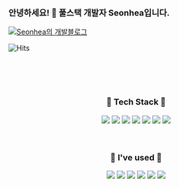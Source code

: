 ### 안녕하세요! 👋 풀스택 개발자 Seonhea입니다.

<!--
**Seonhea/Seonhea** is a ✨ _special_ ✨ repository because its `README.md` (this file) appears on your GitHub profile.

Here are some ideas to get you started:

- 🔭 I’m currently working on ...
- 🌱 I’m currently learning ...
- 👯 I’m looking to collaborate on ...
- 🤔 I’m looking for help with ...
- 💬 Ask me about ...
- 📫 How to reach me: ...
- 😄 Pronouns: ...
- ⚡ Fun fact: ...
-->
<a href="https://snne.tistory.com/category/%EC%BD%94%EB%94%A9%EC%A4%91%EB%8F%85">
<img src="https://img.shields.io/badge/-Blog-ff69b4?logo=GitHub&logoColor=white" alt="Seonhea의 개발블로그" /> 
</a>

<!-- Seonhea의 github 조회 수(today/total) https://hits.seeyoufarm.com/ -->
![Hits](https://hits.seeyoufarm.com/api/count/incr/badge.svg?url=https%3A%2F%2Fgithub.com%2FSeonhea&count_bg=%233BC8A9&title_bg=%23555555&icon=github.svg&icon_color=%23E7E7E7&title=hits&edge_flat=false)

<br>
<br>
<br>
  
<h3 align="center">🌳 Tech Stack 🌳</h3>

<p align="center">
<img src="https://img.shields.io/badge/-Java-007396?logo=Java" />
<img src="https://img.shields.io/badge/JavaScript-F7DF1E?style=flat-square&logo=JavaScript&logoColor=white" />
<img src="https://img.shields.io/badge/-Oracle-F80000?logo=Oracle" />
<img src="https://img.shields.io/badge/-MariaDB-003545?logo=MariaDB" />
<img src="https://img.shields.io/badge/-HTML5-E34F26?logo=Html5&logoColor=white" />
<img src="https://img.shields.io/badge/-CSS3-1572B6?logo=CSS3" />
<img src="https://img.shields.io/badge/JSON%20Web%20Tokens-000000?style=flat-square&logo=JSON%20Web%20Tokens&logoColor=white" />
  <!-- 아직 사용안해본 기술 스택
<img src="https://img.shields.io/badge/TypeScript-3178C6?style=flat-square&logo=TypeScript&logoColor=white" />
<img src="https://img.shields.io/badge/Node.js-339933?style=flat-square&logo=Node.js&logoColor=white" />
<img src="https://img.shields.io/badge/MySQL-4479A1?style=flat-square&logo=MySQL&logoColor=white" />
<img src="https://img.shields.io/badge/PostgreSQL-4169E1?style=flat-square&logo=PostgreSQL&logoColor=white" />
<img src="https://img.shields.io/badge/MongoDB-47A248?style=flat-square&logo=MongoDB&logoColor=white" />
<img src="https://img.shields.io/badge/ReactJS-61DAFB?style=flat-square&logo=React&logoColor=white" />
<img src="https://img.shields.io/badge/Python-3766AB?style=flat-square&logo=Python&logoColor=white" />
 --> 
</p>

<br>

<h3 align="center">🧷 I've used 🧷</h3>

<p align="center">
<img src="https://img.shields.io/badge/-Spring-6DB33F?logo=Spring&logoColor=white" />
<img src="https://img.shields.io/badge/-Bootstrap-7952B3?logo=bootstrap&logoColor=white" />
<img src="https://img.shields.io/badge/Postman-FF6C37?style=flat-square&logo=Postman&logoColor=white" />
<img src="https://img.shields.io/badge/Git-F05032?style=flat-square&logo=Git&logoColor=white" />
<img src="https://img.shields.io/badge/GitHub-181717?style=flat-square&logo=GitHub&logoColor=white" />
<img src="https://img.shields.io/badge/Bitbucket-0052CC?style=flat-square&logo=Bitbucket&logoColor=white" />
<!--
<img src="https://img.shields.io/badge/PM2-2B037A?style=flat-square&logo=PM2&logoColor=white" />
<img src="https://img.shields.io/badge/Slack-4A154B?style=flat-square&logo=Slack&logoColor=white" />
<img src="https://img.shields.io/badge/Swagger-85EA2D?style=flat-square&logo=Swagger&logoColor=white" />
<img src="https://img.shields.io/badge/Firebase-FFCA28?style=flat-square&logo=Firebase&logoColor=white" />
<img src="https://img.shields.io/badge/Google%20Analytics-E37400?style=flat-square&logo=Google%20Analytics&logoColor=white" />
-->
</p>

<!-- 텍스트로 리스트업하니 너무 스크롤바 길어져서 별로..
## 사용가능 언어
*  Java <img src="https://img.shields.io/badge/-Java-007396?logo=Java" />
*  JavaScript <img src="https://img.shields.io/badge/-JavaScript-007396?logo=JavaScript" />
*  SQL <img src="https://img.shields.io/badge/-Oracle-F80000?logo=Oracle" />
*  HTML5 <img src="https://img.shields.io/badge/-HTML5-E34F26?logo=Html5&logoColor=white" />
*  CSS3 <img src="https://img.shields.io/badge/-CSS3-1572B6?logo=CSS3" />
## 사용해본 프레임워크
*  STS 3.9.12 <img src="https://img.shields.io/badge/-Spring-6DB33F?logo=Spring&logoColor=white" />
*  MyBatis
*  spring-security
*  Log4j
*  STS 4.13.1 (Boot)
## DBMS
* Oracle 11g Express Edition <img src="https://img.shields.io/badge/-Oracle-F80000?logo=Oracle" />
* MariaDB <img src="https://img.shields.io/badge/-MariaDB-003545?logo=MariaDB" />
## 사용해본 DB 툴
*  sqldeveloper
*  DBeaver
*  MySQL Workbench
*  HeidiSQL
## WAS
* Apache Tomcat 8.5 <img src="https://img.shields.io/badge/-Apache Tomcat-F8DC75?logo=ApacheTomcat&logoColor=black" />
## 프로젝트 관리도구
* Apache Maven <img src="https://img.shields.io/badge/-Apache Maven-C71A36?logo=Apache Maven" />
* Gradle <img src="https://img.shields.io/badge/-Gradle-02303A?logo=Gradle" />
## 라이브러리
* Bootstrap <img src="https://img.shields.io/badge/-Bootstrap-7952B3?logo=bootstrap&logoColor=white" />
* jQuery <img src="https://img.shields.io/badge/-jQuery-0769AD?logo=jQuery" />
* JSGRID
## Open API
* Naver 로그인 <img src="https://img.shields.io/badge/-Naver-03C75A?logo=Naver&logoColor=white" />
* Kakao 로그인 <img src="https://img.shields.io/badge/-Kakao-FFCD00?logo=KakaoTalk&logoColor=white" />
* Facebook 로그인 <img src="https://img.shields.io/badge/-Facebook-1877F2?logo=Facebook&logoColor=white" />
* Daum 주소찾기
* Selenium <img src="https://img.shields.io/badge/-Selenium-43B02A?logo=Selenium&logoColor=white" />
* 국세청 사업자번호조회
## 형상관리 시스템
* Git/github <img src="https://img.shields.io/badge/-Git/github-181717?logo=github" />
* Git/Bitbucket <img src="https://img.shields.io/badge/-Bitbucket-0052CC?logo=bitbucket" />
## Git GUI Client
* Sourcetree  <img src="https://img.shields.io/badge/-Sourcetree-0052CC?logo=sourcetree" />
* tortoisegit
## 협업 툴
* Google Drive <img src="https://img.shields.io/badge/-Google%20Drive-4285F4?logo=googledrive&logoColor=white" />
* Atlassian - Confluence <img src="https://img.shields.io/badge/-Atlassian-0052CC?logo=Atlassian" />
* Jira <img src="https://img.shields.io/badge/-Jira-0052CC?logo=Jira" />
## 비대면 회의, 발표
* Zoom <img src="https://img.shields.io/badge/-Zoom-0052CC?logo=zoom&logoColor=white" />
* Discord <img src="https://img.shields.io/badge/-Discord-5865F2?logo=Discord&logoColor=white" />
* Google Meet <img src="https://img.shields.io/badge/-Google Meet-00897B?logo=googlemeet" />
-->
